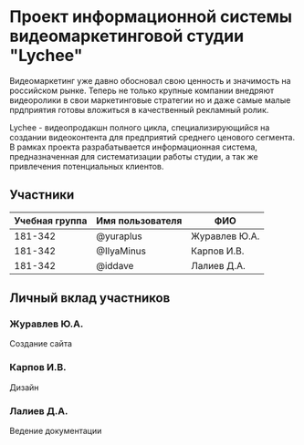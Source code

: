 # Проект информационной системы видеомаркетинговой студии "Lychee"

Видеомаркетинг уже давно обосновал свою ценность и значимость на российском рынке. Теперь не только крупные компании внедряют видеоролики в свои маркетинговые стратегии но и даже самые малые прдприятия готовы вложиться в качественный рекламный ролик. 

Lychee - видеопродакшн полного цикла, специализирующийся на создании видеоконтента для предприятий среднего ценового сегмента. В рамках проекта разрабатывается информационная система, предназначенная для систематизации работы студии, а так же привлечения потенциальных клиентов.

## Участники

| Учебная группа | Имя пользователя | ФИО                      |
|----------------|------------------|--------------------------|
| 181-342        | @yuraplus        | Журавлев Ю.А.            |
| 181-342        | @IlyaMinus       | Карпов И.В.              |
| 181-342        | @iddave          | Лалиев Д.А.              |

## Личный вклад участников

### Журавлев Ю.А.

Создание сайта

### Карпов И.В.

Дизайн

### Лалиев Д.А.

Ведение документации
